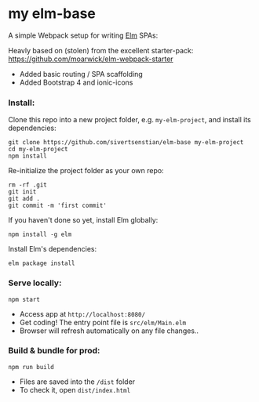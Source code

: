 # my elm-base

A simple Webpack setup for writing [Elm](http://elm-lang.org/) SPAs:

Heavly based on (stolen) from the excellent starter-pack: 
 https://github.com/moarwick/elm-webpack-starter  

* Added basic routing / SPA scaffolding
* Added Bootstrap 4 and ionic-icons

### Install:
Clone this repo into a new project folder, e.g. `my-elm-project`, and install its dependencies:
```
git clone https://github.com/sivertsenstian/elm-base my-elm-project
cd my-elm-project
npm install
```

Re-initialize the project folder as your own repo:
```
rm -rf .git
git init
git add .
git commit -m 'first commit'
```

If you haven't done so yet, install Elm globally:
```
npm install -g elm
```

Install Elm's dependencies:
```
elm package install
```

### Serve locally:
```
npm start
```
* Access app at `http://localhost:8080/`
* Get coding! The entry point file is `src/elm/Main.elm`
* Browser will refresh automatically on any file changes..

### Build & bundle for prod:
```
npm run build
```
* Files are saved into the `/dist` folder
* To check it, open `dist/index.html`